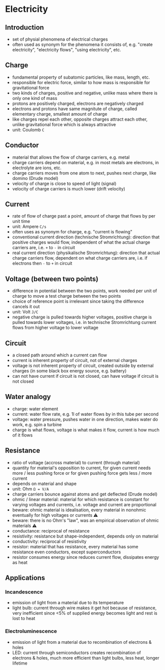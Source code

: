 # Electricity



## Introduction

- set of physial phenomena of electrical charges
- often used as synonym for the phenomena it consists of, e.g. "create electricity", "electricity flows", "using electricity", etc.



## Charge

- fundamental property of subatomic particles, like mass, length, etc.
- responsible for electric force, similar to how mass is responsible for gravitational force
- two kinds of charges, positive and negative, unlike mass where there is only one kind of mass
- protons are positively charged, electrons are negatively charged
- electrons and protons have same magnitute of charge, called elementary charge, smallest amount of charge
- like charges repel each other, opposite charges attract each other, unlike gravitational force which is always attractive
- unit: Coulomb `C`



## Conductor

- material that allows the flow of charge carriers, e.g. metal
- charge carriers depend on material, e.g. in most metals are electrons, in electrolyte are ions, etc.
- charge carriers moves from one atom to next, pushes next charge, like domino (Drude model)
- velocity of charge is close to speed of light (signal)
- velocity of charge carriers is much lower (drift velocity)



## Current

- rate of flow of charge past a point, amount of charge that flows by per unit time
- unit: Ampere `C/s`
- often uses as synonym for charge, e.g. "current is flowing"
- conventional current direction (technische Stromrichtung): direction that positive charges would flow, independent of what the actual charge carriers are, i.e. `+` to `-` in circuit
- real current direction (physikalische Stromrichtung): direction that actual charge carriers flow, dependent on what charge carriers are, i.e. if electrons then `-` to `+` in circuit



## Voltage (between two points)

- difference in potential between the two points, work needed per unit of charge to move a test charge between the two points
- choice of reference point is irrelevant since taking the difference cancels it out
- unit: Volt `J/C`
- negative charge is pulled towards higher voltages, positive charge is pulled towards lower voltages, i.e. in technische Stromrichtung current flows from higher voltage to lower voltage



## Circuit

- a closed path around which a current can flow
- current is inherent property of circuit, not of external charges
- voltage is not inherent property of circuit, created outside by external charges (in some black box energy source, e.g. battery)
- can not have current if circuit is not closed, can have voltage if circuit is not closed



## Water analogy

- charge: water element
- current: water flow rate, e.g. 1l of water flows by in this tube per second
- voltage: water pressure, pushes water in one direction, makes water do work, e.g. spin a turbine
- charge is what flows, voltage is what makes it flow, current is how much of it flows



## Resistance

- ratio of voltage (accross material) to current (through material)
- quantity for material's opposition to current, for given current needs more / less pushing force or for given pushing force gets less / more current
- depends on material and shape
- unit: Ohm `Ω = V/A`
- charge carriers bounce against atoms and get deflected (Drude model)
- ohmic / linear material: material for which resistance is constant for varying voltages and currents, i.e. voltage and current are proportional
- beware: ohmic material is idealisation, every material in nonohmic eventually for high voltages or currents ⚠️
- beware: there is no Ohm's "law", was an empirical observation of ohmic materials ⚠️
- conductance: reciprocal of resistance
- resistivity: resistance but shape-independent, depends only on material
- conductivity: reciprocal of resistivity
- resistor: material that has resistance, every material has some resistance even conductors, except superconductors
- resistor consumes energy since reduces current flow, dissipates energy as heat



## Applications

### Incandescence

- emission of light from a material due to its temperature
- light bulb: current through wire makes it get hot because of resistance, very inefficient since <5% of supplied energy becomes light and rest is lost to heat

### Electroluminescence

- emission of light from a material due to recombination of electrons & holes
- LED: current through semiconductors creates recombination of electrons & holes, much more efficient than light bulbs, less heat, longer lifetime
